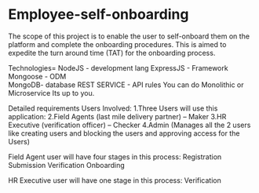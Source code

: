 # Employee-self-onboarding
The scope of this project is to enable the user to self-onboard them on the platform and complete the onboarding procedures.
This is aimed to expedite the turn around time (TAT) for the onboarding process. 

 

Technologies= 
NodeJS - development lang 
ExpressJS - Framework 
Mongoose - ODM  
MongoDB- database 
REST SERVICE - API rules 
You can do Monolithic or Microservice Its up to you. 

Detailed requirements 
Users Involved: 
1.Three Users will use this application: 
2.Field Agents (last mile delivery partner) – Maker 
3.HR Executive (verification officer) – Checker 
4.Admin (Manages all the 2 users like creating users and blocking the users and approving access for the Users) 

Field Agent user will have four stages in this process: 
Registration  
Submission 
Verification 
Onboarding   

HR Executive user will have one stage in this process: 
Verification  
